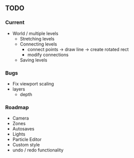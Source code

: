 
## TODO

### Current
- World / multiple levels
  - Stretching levels
  - Connecting levels
    - connect points -> draw line -> create rotated rect
    - modify connections
  - Saving levels

### Bugs
- Fix viewport scaling
- layers
  - depth

### Roadmap
- Camera
- Zones
- Autosaves
- Lights
- Particle Editor
- Custom style
- undo / redo functionality
